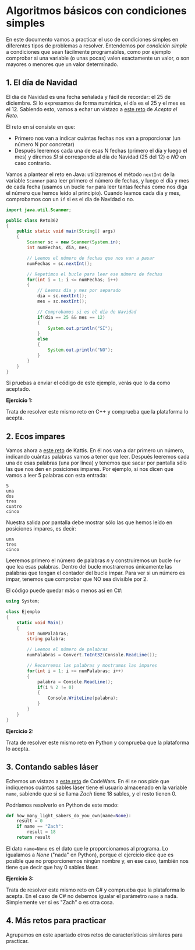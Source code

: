 # Algoritmos básicos con condiciones simples

En este documento vamos a practicar el uso de condiciones simples en diferentes tipos de problemas a resolver. Entendemos por *condición simple* a condiciones que sean fácilmente programables, como por ejemplo comprobar si una variable (o unas pocas) valen exactamente un valor, o son mayores o menores que un valor determinado.

## 1. El día de Navidad

El día de Navidad es una fecha señalada y fácil de recordar: el 25 de diciembre. Si lo expresamos de forma numérica, el día es el 25 y el mes es el 12. Sabiendo esto, vamos a echar un vistazo a <a href="https://aceptaelreto.com/problem/statement.php?id=362" target="_blank">este reto</a> de *Acepta el Reto*.

El reto en sí consiste en que:

* Primero nos van a indicar cuántas fechas nos van a proporcionar (un número N por concretar)
* Después leeremos cada una de esas N fechas (primero el día y luego el mes) y diremos *SI* si corresponde al día de Navidad (25 del 12) o *NO* en caso contrario.

Vamos a plantear el reto en Java: utilizaremos el método `nextInt` de la variable `Scanner` para leer primero el número de fechas, y luego el día y mes de cada fecha (usamos un bucle `for` para leer tantas fechas como nos diga el número que hemos leído al principio). Cuando leamos cada día y mes, comprobamos con un `if` si es el día de Navidad o no.

```java
import java.util.Scanner;

public class Reto362
{
    public static void main(String[] args)
    {
        Scanner sc = new Scanner(System.in);
        int numFechas, dia, mes;

        // Leemos el número de fechas que nos van a pasar
        numFechas = sc.nextInt();

        // Repetimos el bucle para leer ese número de fechas
        for(int i = 1; i <= numFechas; i++)
        {
            // Leemos día y mes por separado
            dia = sc.nextInt();
            mes = sc.nextInt();

            // Comprobamos si es el día de Navidad
            if(dia == 25 && mes == 12)
            {
                System.out.println("SI");
            }
            else
            {
                System.out.println("NO");
            }
        }
    }
}
```

Si pruebas a enviar el código de este ejemplo, verás que lo da como aceptado.

<div class="ejercicio">
    <p><strong>Ejercicio 1:</strong></p>
    <p>Trata de resolver este mismo reto en C++ y comprueba que la plataforma lo acepta.</p>
</div>

## 2. Ecos impares

Vamos ahora a <a href="https://open.kattis.com/problems/oddecho" target="_blank">este reto</a> de Kattis. En él nos van a dar primero un número, indicando cuántas palabras vamos a tener que leer. Después leeremos cada una de esas palabras (una por línea) y tenemos que sacar por pantalla sólo las que nos den en posiciones impares. Por ejemplo, si nos dicen que vamos a leer 5 palabras con esta entrada:

```
5
una
dos
tres
cuatro
cinco
```

Nuestra salida por pantalla debe mostrar sólo las que hemos leído en posiciones impares, es decir:

```
una
tres
cinco
```

Leeremos primero el número de palabras *n* y construiremos un bucle `for` que lea esas palabras. Dentro del bucle mostraremos únicamente las palabras que tengan el contador del bucle impar. Para ver si un número es impar, tenemos que comprobar que NO sea divisible por 2.

El código puede quedar más o menos así en C#:

```cs
using System;

class Ejemplo
{
    static void Main()
    {
        int numPalabras;
        string palabra;

        // Leemos el número de palabras
        numPalabras = Convert.ToInt32(Console.ReadLine());

        // Recorremos las palabras y mostramos las impares
        for(int i = 1; i <= numPalabras; i++)
        {
            palabra = Console.ReadLine();
            if(i % 2 != 0)
            {
                Console.WriteLine(palabra);
            }
        }
    }
}
```

<div class="ejercicio">
    <p><strong>Ejercicio 2:</strong></p>
    <p>Trata de resolver este mismo reto en Python y comprueba que la plataforma lo acepta.</p>
</div>

## 3. Contando sables láser

Echemos un vistazo a <a href="https://www.codewars.com/kata/51f9d93b4095e0a7200001b8" target="_blank">este reto</a> de CodeWars. En él se nos pide que indiquemos cuántos sables láser tiene el usuario almacenado en la variable `name`, sabiendo que si se llama *Zach* tiene 18 sables, y el resto tienen 0.

Podríamos resolverlo en Python de este modo:

```py
def how_many_light_sabers_do_you_own(name=None):
    result = 0
    if name == "Zach":
        result = 18
    return result
```

El dato `name=None` es el dato que le proporcionamos al programa. Lo igualamos a *None* ("nada" en Python), porque el ejercicio dice que es posible que no proporcionemos ningún nombre y, en ese caso, también nos tiene que decir que hay 0 sables láser.

<div class="ejercicio">
    <p><strong>Ejercicio 3:</strong></p>
    <p>Trata de resolver este mismo reto en C# y comprueba que la plataforma lo acepta. En el caso de C# no debemos igualar el parámetro <code>name</code> a nada. Simplemente ver si es "Zach" o es otra cosa.</p>
</div>

## 4. Más retos para practicar

Agrupamos en este apartado otros retos de características similares para practicar.

